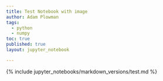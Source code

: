 ```yaml
---
title: Test Notebook with image
author: Adam Plowman
tags:
  - python
  - numpy
toc: true
published: true
layout: jupyter_notebook

---
```


{% include jupyter_notebooks/markdown_versions/test.md %}
